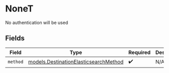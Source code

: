 # NoneT

No authentication will be used


## Fields

| Field                                                                                | Type                                                                                 | Required                                                                             | Description                                                                          |
| ------------------------------------------------------------------------------------ | ------------------------------------------------------------------------------------ | ------------------------------------------------------------------------------------ | ------------------------------------------------------------------------------------ |
| `method`                                                                             | [models.DestinationElasticsearchMethod](../models/destinationelasticsearchmethod.md) | :heavy_check_mark:                                                                   | N/A                                                                                  |